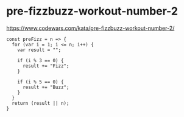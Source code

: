 # pre-fizzbuzz-workout-number-2
https://www.codewars.com/kata/pre-fizzbuzz-workout-number-2/


```
const preFizz = n => {
  for (var i = 1; i <= n; i++) {
    var result = "";

    if (i % 3 == 0) {
      result += "Fizz";
    }

    if (i % 5 == 0) {
      result += "Buzz";
    }
  }
  return (result || n);
}
```
